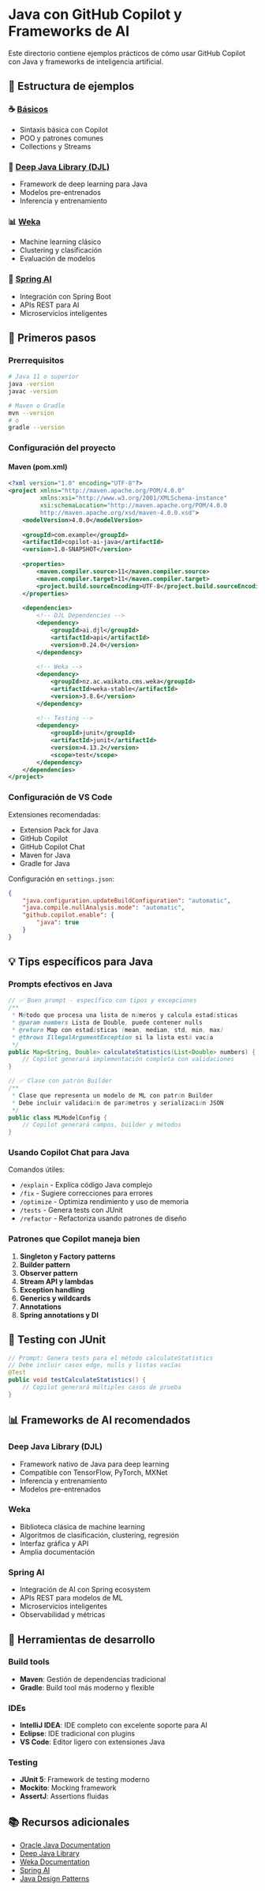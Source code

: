 # Java con GitHub Copilot y Frameworks de AI

Este directorio contiene ejemplos prácticos de cómo usar GitHub Copilot con Java y frameworks de inteligencia artificial.

## 📁 Estructura de ejemplos

### ☕ [Básicos](./basic/)
- Sintaxis básica con Copilot
- POO y patrones comunes
- Collections y Streams

### 🧠 [Deep Java Library (DJL)](./djl/)
- Framework de deep learning para Java
- Modelos pre-entrenados
- Inferencia y entrenamiento

### 📊 [Weka](./weka/)
- Machine learning clásico
- Clustering y clasificación
- Evaluación de modelos

### 🔧 [Spring AI](./spring-ai/)
- Integración con Spring Boot
- APIs REST para AI
- Microservicios inteligentes

## 🚀 Primeros pasos

### Prerrequisitos

```bash
# Java 11 o superior
java -version
javac -version

# Maven o Gradle
mvn --version
# o
gradle --version
```

### Configuración del proyecto

#### Maven (pom.xml)
```xml
<?xml version="1.0" encoding="UTF-8"?>
<project xmlns="http://maven.apache.org/POM/4.0.0"
         xmlns:xsi="http://www.w3.org/2001/XMLSchema-instance"
         xsi:schemaLocation="http://maven.apache.org/POM/4.0.0 
         http://maven.apache.org/xsd/maven-4.0.0.xsd">
    <modelVersion>4.0.0</modelVersion>
    
    <groupId>com.example</groupId>
    <artifactId>copilot-ai-java</artifactId>
    <version>1.0-SNAPSHOT</version>
    
    <properties>
        <maven.compiler.source>11</maven.compiler.source>
        <maven.compiler.target>11</maven.compiler.target>
        <project.build.sourceEncoding>UTF-8</project.build.sourceEncoding>
    </properties>
    
    <dependencies>
        <!-- DJL Dependencies -->
        <dependency>
            <groupId>ai.djl</groupId>
            <artifactId>api</artifactId>
            <version>0.24.0</version>
        </dependency>
        
        <!-- Weka -->
        <dependency>
            <groupId>nz.ac.waikato.cms.weka</groupId>
            <artifactId>weka-stable</artifactId>
            <version>3.8.6</version>
        </dependency>
        
        <!-- Testing -->
        <dependency>
            <groupId>junit</groupId>
            <artifactId>junit</artifactId>
            <version>4.13.2</version>
            <scope>test</scope>
        </dependency>
    </dependencies>
</project>
```

### Configuración de VS Code

Extensiones recomendadas:
- Extension Pack for Java
- GitHub Copilot
- GitHub Copilot Chat
- Maven for Java
- Gradle for Java

Configuración en `settings.json`:
```json
{
    "java.configuration.updateBuildConfiguration": "automatic",
    "java.compile.nullAnalysis.mode": "automatic",
    "github.copilot.enable": {
        "java": true
    }
}
```

## 💡 Tips específicos para Java

### Prompts efectivos en Java

```java
// ✅ Buen prompt - específico con tipos y excepciones
/**
 * Método que procesa una lista de números y calcula estadísticas
 * @param numbers Lista de Double, puede contener nulls
 * @return Map con estadísticas (mean, median, std, min, max)
 * @throws IllegalArgumentException si la lista está vacía
 */
public Map<String, Double> calculateStatistics(List<Double> numbers) {
    // Copilot generará implementación completa con validaciones
}

// ✅ Clase con patrón Builder
/**
 * Clase que representa un modelo de ML con patrón Builder
 * Debe incluir validación de parámetros y serialización JSON
 */
public class MLModelConfig {
    // Copilot generará campos, builder y métodos
}
```

### Usando Copilot Chat para Java

Comandos útiles:
- `/explain` - Explica código Java complejo
- `/fix` - Sugiere correcciones para errores
- `/optimize` - Optimiza rendimiento y uso de memoria
- `/tests` - Genera tests con JUnit
- `/refactor` - Refactoriza usando patrones de diseño

### Patrones que Copilot maneja bien

1. **Singleton y Factory patterns**
2. **Builder pattern**
3. **Observer pattern**
4. **Stream API y lambdas**
5. **Exception handling**
6. **Generics y wildcards**
7. **Annotations**
8. **Spring annotations y DI**

## 🧪 Testing con JUnit

```java
// Prompt: Genera tests para el método calculateStatistics
// Debe incluir casos edge, nulls y listas vacías
@Test
public void testCalculateStatistics() {
    // Copilot generará múltiples casos de prueba
}
```

## 📊 Frameworks de AI recomendados

### Deep Java Library (DJL)
- Framework nativo de Java para deep learning
- Compatible con TensorFlow, PyTorch, MXNet
- Inferencia y entrenamiento
- Modelos pre-entrenados

### Weka
- Biblioteca clásica de machine learning
- Algoritmos de clasificación, clustering, regresión
- Interfaz gráfica y API
- Amplia documentación

### Spring AI
- Integración de AI con Spring ecosystem
- APIs REST para modelos de ML
- Microservicios inteligentes
- Observabilidad y métricas

## 🔧 Herramientas de desarrollo

### Build tools
- **Maven**: Gestión de dependencias tradicional
- **Gradle**: Build tool más moderno y flexible

### IDEs
- **IntelliJ IDEA**: IDE completo con excelente soporte para AI
- **Eclipse**: IDE tradicional con plugins
- **VS Code**: Editor ligero con extensiones Java

### Testing
- **JUnit 5**: Framework de testing moderno
- **Mockito**: Mocking framework
- **AssertJ**: Assertions fluidas

## 📚 Recursos adicionales

- [Oracle Java Documentation](https://docs.oracle.com/en/java/)
- [Deep Java Library](https://djl.ai/)
- [Weka Documentation](https://waikato.github.io/weka-wiki/)
- [Spring AI](https://spring.io/projects/spring-ai)
- [Java Design Patterns](https://java-design-patterns.com/)